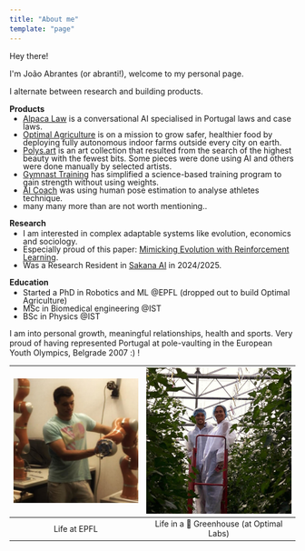 ```yaml
---
title: "About me"
template: "page"
---
```


<style>ul{line-height: 1em;   margin-block-start:0.2em !important;   margin-block-end:0 !important;   list-style-type:disc;}ol{   margin-block-start:0.2em !important;}p { margin-block-end: 0em !important;}</style>


Hey there! 

I'm João Abrantes (or abranti!), welcome to my personal page.

I alternate between research and building products.

**Products**

- [Alpaca Law](https://alpacalaw.com) is a conversational AI specialised in Portugal laws and case laws.
- [Optimal Agriculture](https://optimal.ag) is on a mission to grow safer, healthier food by deploying fully autonomous indoor farms outside every city on earth.
- [Polys.art](https://www.youtube.com/watch?v=7lym9_bg67Q) is an art collection that resulted from the search of the highest beauty with the fewest bits. Some pieces were done using AI and others were done manually by selected artists.
- [Gymnast Training](https://gymnast.training) has simplified a science-based training program to gain strength without using weights.
- [AI Coach](https://www.youtube.com/watch?v=-6klNzmR-vk) was using human pose estimation to analyse athletes technique.
- many many more than are not worth mentioning..

**Research**

- I am interested in complex adaptable systems like evolution, economics and sociology.
- Especially proud of this paper: [Mimicking Evolution with Reinforcement Learning](https://arxiv.org/abs/2004.00048).
- Was a Research Resident in [Sakana AI](https://sakana.ai) in 2024/2025.

**Education**

- Started a PhD in Robotics and ML @EPFL (dropped out to build Optimal Agriculture)
- MSc in Biomedical engineering @IST
- BSc in Physics @IST


I am into personal growth, meaningful relationships, health and sports. Very proud of having represented Portugal at pole-vaulting in the European Youth Olympics, Belgrade 2007 :) !

| ![epfl](static/img/about/epfl.jpg) |  ![greenhouse](static/img/about/greenhouse.jpg) |
|:---:|:---:|
| Life at EPFL | Life in a 🍅 Greenhouse (at Optimal Labs) |
